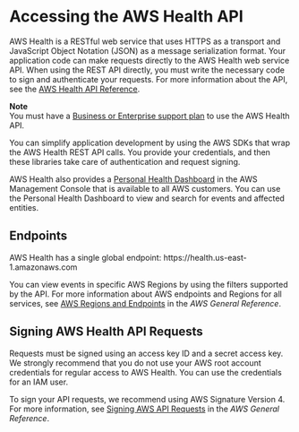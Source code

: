 # Accessing the AWS Health API<a name="health-api"></a>

AWS Health is a RESTful web service that uses HTTPS as a transport and JavaScript Object Notation \(JSON\) as a message serialization format\. Your application code can make requests directly to the AWS Health web service API\. When using the REST API directly, you must write the necessary code to sign and authenticate your requests\. For more information about the API, see the [AWS Health API Reference](https://docs.aws.amazon.com/health/latest/APIReference/)\.

**Note**  
You must have a [Business or Enterprise support plan](https://aws.amazon.com/premiumsupport/compare-plans/) to use the AWS Health API\.

You can simplify application development by using the AWS SDKs that wrap the AWS Health REST API calls\. You provide your credentials, and then these libraries take care of authentication and request signing\.

AWS Health also provides a [Personal Health Dashboard](https://phd.aws.amazon.com/phd/home#/) in the AWS Management Console that is available to all AWS customers\. You can use the Personal Health Dashboard to view and search for events and affected entities\.

## Endpoints<a name="endpoints"></a>

AWS Health has a single global endpoint: https://health\.us\-east\-1\.amazonaws\.com 

You can view events in specific AWS Regions by using the filters supported by the API\. For more information about AWS endpoints and Regions for all services, see [AWS Regions and Endpoints](https://docs.aws.amazon.com/general/latest/gr/rande.html) in the *AWS General Reference*\.

## Signing AWS Health API Requests<a name="signing"></a>

Requests must be signed using an access key ID and a secret access key\. We strongly recommend that you do not use your AWS root account credentials for regular access to AWS Health\. You can use the credentials for an IAM user\.

To sign your API requests, we recommend using AWS Signature Version 4\. For more information, see [Signing AWS API Requests](https://docs.aws.amazon.com/general/latest/gr/signing_aws_api_requests.html) in the *AWS General Reference*\.